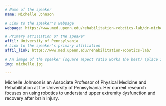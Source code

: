 ```yaml
---
# Name of the speaker
name: Michelle Johnson

# Link to the speaker's webpage
webpage: https://www.med.upenn.edu/rehabilitation-robotics-lab/dr-michelle-johnson.html

# Primary affiliation of the speaker
affil: University of Pennsylvania
# Link to the speaker's primary affiliation
affil_link: https://www.med.upenn.edu/rehabilitation-robotics-lab/

# An image of the speaker (square aspect ratio works the best) (place in the `assets/img/speakers` directory)
img: michelle.jpg

---
```


<!-- Whatever you write below will show up as the speaker's bio -->

Michelle Johnson is an Associate Professor of Physical Medicine and Rehabilitation at the University of Pennsylvania. Her current research focuses on using robotics to understand upper extremity dysfunction and recovery after brain injury.
